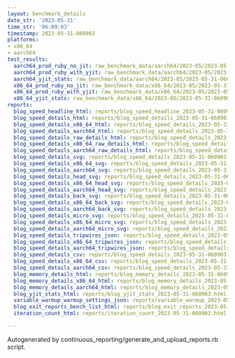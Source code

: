 ```yaml
---
layout: benchmark_details
date_str: '2023-05-31'
time_str: '06:09:03'
timestamp: 2023-05-31-060903
platforms:
- x86_64
- aarch64
test_results:
  aarch64_prod_ruby_no_jit: raw_benchmark_data/aarch64/2023-05/2023-05-31-060903_basic_benchmark_aarch64_prod_ruby_no_jit.json
  aarch64_prod_ruby_with_yjit: raw_benchmark_data/aarch64/2023-05/2023-05-31-060903_basic_benchmark_aarch64_prod_ruby_with_yjit.json
  aarch64_yjit_stats: raw_benchmark_data/aarch64/2023-05/2023-05-31-060903_basic_benchmark_aarch64_yjit_stats.json
  x86_64_prod_ruby_no_jit: raw_benchmark_data/x86_64/2023-05/2023-05-31-060903_basic_benchmark_x86_64_prod_ruby_no_jit.json
  x86_64_prod_ruby_with_yjit: raw_benchmark_data/x86_64/2023-05/2023-05-31-060903_basic_benchmark_x86_64_prod_ruby_with_yjit.json
  x86_64_yjit_stats: raw_benchmark_data/x86_64/2023-05/2023-05-31-060903_basic_benchmark_x86_64_yjit_stats.json
reports:
  blog_speed_headline_html: reports/blog_speed_headline_2023-05-31-060903.html
  blog_speed_details_html: reports/blog_speed_details_2023-05-31-060903.html
  blog_speed_details_x86_64_html: reports/blog_speed_details_2023-05-31-060903.x86_64.html
  blog_speed_details_aarch64_html: reports/blog_speed_details_2023-05-31-060903.aarch64.html
  blog_speed_details_raw_details_html: reports/blog_speed_details_2023-05-31-060903.raw_details.html
  blog_speed_details_x86_64_raw_details_html: reports/blog_speed_details_2023-05-31-060903.x86_64.raw_details.html
  blog_speed_details_aarch64_raw_details_html: reports/blog_speed_details_2023-05-31-060903.aarch64.raw_details.html
  blog_speed_details_svg: reports/blog_speed_details_2023-05-31-060903.svg
  blog_speed_details_x86_64_svg: reports/blog_speed_details_2023-05-31-060903.x86_64.svg
  blog_speed_details_aarch64_svg: reports/blog_speed_details_2023-05-31-060903.aarch64.svg
  blog_speed_details_head_svg: reports/blog_speed_details_2023-05-31-060903.head.svg
  blog_speed_details_x86_64_head_svg: reports/blog_speed_details_2023-05-31-060903.x86_64.head.svg
  blog_speed_details_aarch64_head_svg: reports/blog_speed_details_2023-05-31-060903.aarch64.head.svg
  blog_speed_details_back_svg: reports/blog_speed_details_2023-05-31-060903.back.svg
  blog_speed_details_x86_64_back_svg: reports/blog_speed_details_2023-05-31-060903.x86_64.back.svg
  blog_speed_details_aarch64_back_svg: reports/blog_speed_details_2023-05-31-060903.aarch64.back.svg
  blog_speed_details_micro_svg: reports/blog_speed_details_2023-05-31-060903.micro.svg
  blog_speed_details_x86_64_micro_svg: reports/blog_speed_details_2023-05-31-060903.x86_64.micro.svg
  blog_speed_details_aarch64_micro_svg: reports/blog_speed_details_2023-05-31-060903.aarch64.micro.svg
  blog_speed_details_tripwires_json: reports/blog_speed_details_2023-05-31-060903.tripwires.json
  blog_speed_details_x86_64_tripwires_json: reports/blog_speed_details_2023-05-31-060903.x86_64.tripwires.json
  blog_speed_details_aarch64_tripwires_json: reports/blog_speed_details_2023-05-31-060903.aarch64.tripwires.json
  blog_speed_details_csv: reports/blog_speed_details_2023-05-31-060903.csv
  blog_speed_details_x86_64_csv: reports/blog_speed_details_2023-05-31-060903.x86_64.csv
  blog_speed_details_aarch64_csv: reports/blog_speed_details_2023-05-31-060903.aarch64.csv
  blog_memory_details_html: reports/blog_memory_details_2023-05-31-060903.html
  blog_memory_details_x86_64_html: reports/blog_memory_details_2023-05-31-060903.x86_64.html
  blog_memory_details_aarch64_html: reports/blog_memory_details_2023-05-31-060903.aarch64.html
  blog_yjit_stats_html: reports/blog_yjit_stats_2023-05-31-060903.html
  variable_warmup_warmup_settings_json: reports/variable_warmup_2023-05-31-060903.warmup_settings.json
  blog_exit_reports_bench_list_html: reports/blog_exit_reports_2023-05-31-060903.bench_list.html
  iteration_count_html: reports/iteration_count_2023-05-31-060903.html

---
```

Autogenerated by continuous_reporting/generate_and_upload_reports.rb script.
